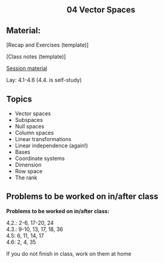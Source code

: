 <h2 align="center">04 Vector Spaces</h2>

## Material:

[Recap and Exercises (template)]

[Class notes (template)]

[Session material](https://viaucdk-my.sharepoint.com/:f:/g/personal/rib_viauc_dk/EgXzFwcFf_tBh8mwVvN0UycBh_gTnjRq8A5x15bFaLKCTg?e=eGwSEq)

<p>Lay:&nbsp;​4.1-4.6 (4.4. is self-study)</p>

## Topics
<ul>
 <li>Vector spaces</li>
 <li>Subspaces</li>
 <li>Null spaces</li>
 <li>Column spaces</li>
 <li>Linear transformations</li>
 <li>Linear independence (again!)</li>
 <li>Bases</li>
 <li>Coordinate systems</li>
 <li>Dimension</li>
 <li>Row space</li>
 <li>The rank</li>
</ul>

## Problems to be worked on in/after class

<p><strong>Problems to be worked on in/after&nbsp;class:</strong></p>
<p>4.2.: 2-6, 17-20, 24<br />
4.3.: 9-10, 13, 17, 18, 36 &nbsp;&nbsp;&nbsp;&nbsp;&nbsp;&nbsp;&nbsp;<br />
4.5: 6, 11, 14, 17 &nbsp;&nbsp;&nbsp;&nbsp;&nbsp;<br />
4.6: 2, 4, 35&nbsp;&nbsp;&nbsp;&nbsp;&nbsp;<br />

If you do not finish in class, work on them at home</p>